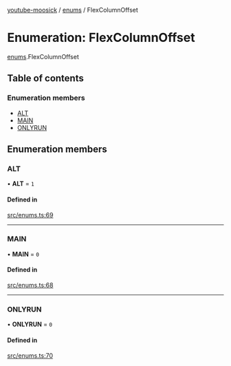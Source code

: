 [youtube-moosick](../README.md) / [enums](../modules/enums.md) / FlexColumnOffset

# Enumeration: FlexColumnOffset

[enums](../modules/enums.md).FlexColumnOffset

## Table of contents

### Enumeration members

- [ALT](enums.FlexColumnOffset.md#alt)
- [MAIN](enums.FlexColumnOffset.md#main)
- [ONLYRUN](enums.FlexColumnOffset.md#onlyrun)

## Enumeration members

### ALT

• **ALT** = `1`

#### Defined in

[src/enums.ts:69](https://github.com/EvasiveXkiller/youtube-moosick/blob/c25a88c/src/enums.ts#L69)

___

### MAIN

• **MAIN** = `0`

#### Defined in

[src/enums.ts:68](https://github.com/EvasiveXkiller/youtube-moosick/blob/c25a88c/src/enums.ts#L68)

___

### ONLYRUN

• **ONLYRUN** = `0`

#### Defined in

[src/enums.ts:70](https://github.com/EvasiveXkiller/youtube-moosick/blob/c25a88c/src/enums.ts#L70)
